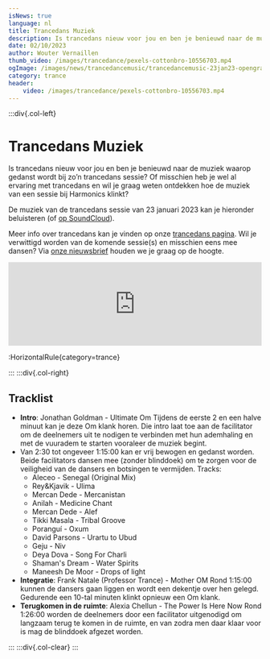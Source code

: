 ```yaml
--- 
isNews: true
language: nl
title: Trancedans Muziek
description: Is trancedans nieuw voor jou en ben je benieuwd naar de muziek waarop gedanst wordt bij zo’n trancedans sessie? Of misschien heb je wel al ervaring met trancedans en wil je graag weten ontdekken hoe de muziek van een sessie bij Harmonics klinkt?
date: 02/10/2023
author: Wouter Vernaillen
thumb_video: /images/trancedance/pexels-cottonbro-10556703.mp4
ogImage: /images/news/trancedancemusic/trancedancemusic-23jan23-opengraph.png
category: trance
header:
    video: /images/trancedance/pexels-cottonbro-10556703.mp4
---
```


:::div{.col-left}
# Trancedans Muziek

Is trancedans nieuw voor jou en ben je benieuwd naar de muziek waarop gedanst wordt bij zo’n trancedans sessie? 
Of misschien heb je wel al ervaring met trancedans en wil je graag weten ontdekken hoe de muziek van een sessie bij Harmonics klinkt?

De muziek van de trancedans sessie van 23 januari 2023 kan je hieronder beluisteren (of [op SoundCloud](https://soundcloud.com/woutervernaillen/trancedance-23january2023)). 

Meer info over trancedans kan je vinden op onze [trancedans pagina](/trancedance).
Wil je verwittigd worden van de komende sessie(s) en misschien eens mee dansen? Via [onze nieuwsbrief](https://harmonics.us14.list-manage.com/subscribe?u=70b20f90b742c102a6d56ec9c&id=7e4d7c55a7) houden we je graag op de hoogte.

<iframe width="100%" height="166" scrolling="no" frameborder="no" allow="autoplay" src="https://w.soundcloud.com/player/?url=https%3A//api.soundcloud.com/tracks/1431928744%3Fsecret_token%3Ds-AtVbYmPYHWz&color=%23bfac22&auto_play=false&hide_related=true&show_comments=false&show_user=true&show_reposts=false&show_teaser=false" title="mix from TranceDance 23 January on SoundCloud "></iframe>

:HorizontalRule{category=trance}

:::
:::div{.col-right}

## Tracklist

- **Intro**: Jonathan Goldman - Ultimate Om
Tijdens de eerste 2 en een halve minuut kan je deze Om klank horen. Die intro laat toe aan de facilitator om de deelnemers uit te nodigen te verbinden met hun ademhaling en met de vuuradem te starten vooraleer de muziek begint.
- Van 2:30 tot ongeveer 1:15:00 kan er vrij bewogen en gedanst worden. Beide facilitators dansen mee (zonder blinddoek) om te zorgen voor de veiligheid van de dansers en botsingen te vermijden.
Tracks:
    - Aleceo - Senegal (Original Mix)
    - Rey&Kjavik - Ulima
    - Mercan Dede - Mercanistan
    - Anilah - Medicine Chant
    - Mercan Dede - Alef
    - Tikki Masala - Tribal Groove
    - Poranguí - Oxum
    - David Parsons - Urartu to Ubud
    - Geju - Niv
    - Deya Dova - Song For Charli
    - Shaman's Dream - Water Spirits
    - Maneesh De Moor - Drops of light
- **Integratie**: Frank Natale (Professor Trance) - Mother OM
Rond 1:15:00 kunnen de dansers gaan liggen en wordt een dekentje over hen gelegd. Gedurende een 10-tal minuten klinkt opnieuw een Om klank.
- **Terugkomen in de ruimte**: Alexia Chellun - The Power Is Here Now
Rond 1:26:00 worden de deelnemers door een facilitator uitgenodigd om langzaam terug te komen in de ruimte, en van zodra men daar klaar voor is mag de blinddoek afgezet worden. 

:::
:::div{.col-clear}
:::



